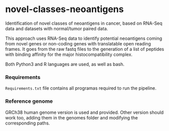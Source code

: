 # novel-classes-neoantigens
Identification of novel classes of neoantigens in cancer, based on RNA-Seq data and datasets with normal/tumor paired data.

This approach uses RNA-Seq data to identify potential neoantigens coming from novel genes or non-coding genes with translatable open reading frames.
It goes from the raw fastq files to the generation of a list of peptides with binding affinity for the major histocompatibility complex.

Both Python3 and R languages are used, as well as bash.

### Requirements

`Requirements.txt` file contains all programas required to run the pipeline.

### Reference genome

GRCh38 human genome version is used and provided. Other version should work too, adding them in the genomes folder and modifying the corresponding paths.
